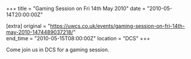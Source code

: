 +++
title = "Gaming Session on Fri 14th May 2010"
date = "2010-05-14T20:00:00Z"

[extra]
original = "https://uwcs.co.uk/events/gaming-session-on-fri-14th-may-2010-1474489037218/"    
end_time = "2010-05-15T08:00:00Z"
location = "DCS"
+++

Come join us in DCS for a gaming session.

